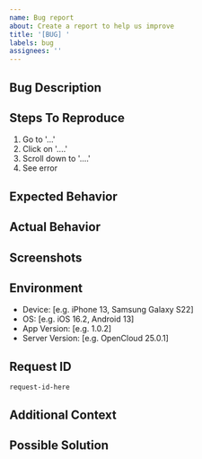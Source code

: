 ```yaml
---
name: Bug report
about: Create a report to help us improve
title: '[BUG] '
labels: bug
assignees: ''
---
```


## Bug Description
<!-- A clear and concise description of what the bug is -->

## Steps To Reproduce
1. Go to '...'
2. Click on '....'
3. Scroll down to '....'
4. See error

## Expected Behavior
<!-- A clear and concise description of what you expected to happen -->

## Actual Behavior
<!-- What actually happened instead -->

## Screenshots
<!-- If applicable, add screenshots to help explain your problem -->

## Environment
- Device: [e.g. iPhone 13, Samsung Galaxy S22]
- OS: [e.g. iOS 16.2, Android 13]
- App Version: [e.g. 1.0.2]
- Server Version: [e.g. OpenCloud 25.0.1]

## Request ID
<!-- If you have a request ID from the API error, please include it -->
```
request-id-here
```

## Additional Context
<!-- Add any other context about the problem here -->

## Possible Solution
<!-- If you have ideas on how to fix this issue, please share them here -->
